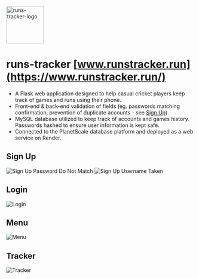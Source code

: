 <img src="https://i.imgur.com/pCUSqKh.png" alt="runs-tracker-logo" width="100"/>

# runs-tracker [www.runstracker.run](https://www.runstracker.run/)

- A Flask web application designed to help casual cricket players keep track of games and runs using their phone.
- Front-end & back-end validation of fields (eg. passwords matching confirmation, prevention of duplicate accounts - see [Sign Up](#sign-up))
- MySQL database utilized to keep track of accounts and games history. Passwords hashed to ensure user information is kept safe.
- Connected to the PlanetScale database platform and deployed as a web service on Render.

## Sign Up

![Sign Up Password Do Not Match](https://i.imgur.com/wx6naur.jpg)
![Sign Up Username Taken](https://i.imgur.com/8tisats.jpg)

## Login

![Login](https://i.imgur.com/msoiwdh.jpg)

## Menu

![Menu](https://i.imgur.com/DrKM97w.jpg)

## Tracker

![Tracker](https://i.imgur.com/4y4Z0yA.jpg)


